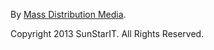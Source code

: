 By [Mass Distribution Media](http://massdistributionmedia.com/).

Copyright 2013 SunStarIT. All Rights Reserved. 
